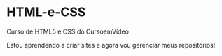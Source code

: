# HTML-e-CSS
 Curso de HTML5 e CSS do CursoemVídeo

Estou aprendendo a criar sites e agora vou gerenciar meus repositórios!
